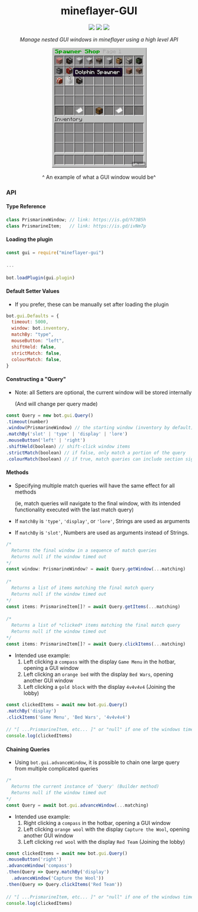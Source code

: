 <h1 align="center">mineflayer-GUI</h1>
<div align="center">
<img src="https://img.shields.io/npm/v/mineflayer-gui?style=flat-square">
<img src="https://img.shields.io/github/issues-raw/firejoust/mineflayer-gui?style=flat-square">
<img src="https://img.shields.io/github/issues-pr-raw/firejoust/mineflayer-gui?style=flat-square">
<p align="center"><i>Manage nested GUI windows in mineflayer using a high level API</i></p>
<img src="gui.gif">
<p>^ An example of what a GUI window would be^</p>
</div>

### API
#### Type Reference
```js
class PrismarineWindow; // link: https://is.gd/h73B5h
class PrismarineItem;   // link: https://is.gd/ivNm7p
```
#### Loading the plugin
```js
const gui = require("mineflayer-gui")

...

bot.loadPlugin(gui.plugin)
```
#### Default Setter Values
- If you prefer, these can be manually set after loading the plugin
```js
bot.gui.Defaults = {
  timeout: 5000,
  window: bot.inventory,
  matchBy: "type",
  mouseButton: "left",
  shiftHeld: false,
  strictMatch: false,
  colourMatch: false,
}
```
#### Constructing a "Query"
- Note: all Setters are optional, the current window will be stored internally

  (And will change per query made)
```js
const Query = new bot.gui.Query()
.timeout(number)
.window(PrismarineWindow) // the starting window (inventory by default)
.matchBy('slot' | 'type' | 'display' | 'lore')
.mouseButton('left' | 'right')
.shiftHeld(boolean) // shift-click window items
.strictMatch(boolean) // if false, only match a portion of the query
.colourMatch(boolean) // if true, match queries can include section sign style colour codes
```
#### Methods
- Specifying multiple match queries will have the same effect for all methods

  (ie, match queries will navigate to the final window, with its intended functionality executed with the last match query)

- If `matchBy` is `'type'`, `'display'`, or `'lore'`, Strings are used as arguments

- If `matchBy` is `'slot'`, Numbers are used as arguments instead of Strings.
```ts
/*
  Returns the final window in a sequence of match queries
  Returns null if the window timed out
*/
const window: PrismarineWindow? = await Query.getWindow(...matching)

/*
  Returns a list of items matching the final match query
  Returns null if the window timed out
*/
const items: PrismarineItem[]? = await Query.getItems(...matching)

/*
  Returns a list of *clicked* items matching the final match query
  Returns null if the window timed out
*/
const items: PrismarineItem[]? = await Query.clickItems(...matching)
```
- Intended use example:
  1. Left clicking a `compass` with the display `Game Menu` in the hotbar, opening a GUI window
  2. Left clicking an `orange bed` with the display `Bed Wars`, opening another GUI window
  3. Left clicking a `gold block` with the display `4v4v4v4` (Joining the lobby) 
```js
const clickedItems = await new bot.gui.Query()
.matchBy('display')
.clickItems('Game Menu', 'Bed Wars', '4v4v4v4')

// "[ ...PrismarineItem, etc... ]" or "null" if one of the windows timed out
console.log(clickedItems)
```
#### Chaining Queries
- Using `bot.gui.advanceWindow`, it is possible to chain one large query from multiple complicated queries
```ts
/*
  Returns the current instance of 'Query' (Builder method)
  Returns null if the window timed out
*/
const Query = await bot.gui.advanceWindow(...matching)
```
- Intended use example:
  1. Right clicking a `compass` in the hotbar, opening a GUI window
  2. Left clicking `orange wool` with the display `Capture the Wool`, opening another GUI window
  3. Left clicking `red wool` with the display `Red Team` (Joining the lobby)
```js
const clickedItems = await new bot.gui.Query()
.mouseButton('right')
.advanceWindow('compass')
.then(Query => Query.matchBy('display')
  .advanceWindow('Capture the Wool'))
.then(Query => Query.clickItems('Red Team'))

// "[ ...PrismarineItem, etc... ]" or "null" if one of the windows timed out
console.log(clickedItems)
```
